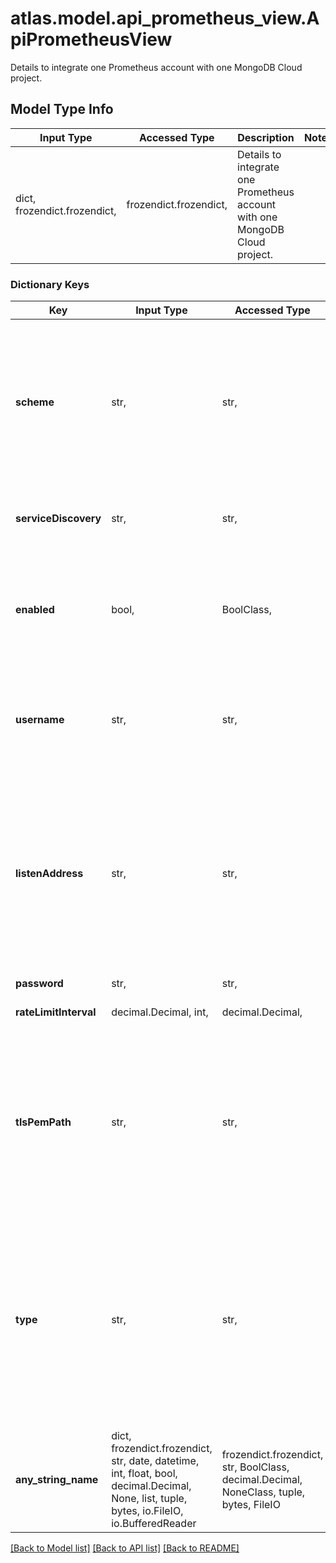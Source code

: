 # atlas.model.api_prometheus_view.ApiPrometheusView

Details to integrate one Prometheus account with one MongoDB Cloud project.

## Model Type Info
Input Type | Accessed Type | Description | Notes
------------ | ------------- | ------------- | -------------
dict, frozendict.frozendict,  | frozendict.frozendict,  | Details to integrate one Prometheus account with one MongoDB Cloud project. | 

### Dictionary Keys
Key | Input Type | Accessed Type | Description | Notes
------------ | ------------- | ------------- | ------------- | -------------
**scheme** | str,  | str,  | Security Scheme to apply to HyperText Transfer Protocol (HTTP) traffic between Prometheus and MongoDB Cloud. | must be one of ["http", "https", ] 
**serviceDiscovery** | str,  | str,  | Desired method to discover the Prometheus service. | must be one of ["http", "file", ] 
**enabled** | bool,  | BoolClass,  | Flag that indicates whether someone has activated the Prometheus integration. | 
**username** | str,  | str,  | Human-readable label that identifies your Prometheus incoming webhook. | 
**listenAddress** | str,  | str,  | Combination of IPv4 address and Internet Assigned Numbers Authority (IANA) port or the IANA port alone to which Prometheus binds to ingest MongoDB metrics. | [optional] if omitted the server will use the default value of ":9216"
**password** | str,  | str,  |  | [optional] 
**rateLimitInterval** | decimal.Decimal, int,  | decimal.Decimal,  |  | [optional] value must be a 32 bit integer
**tlsPemPath** | str,  | str,  | Root-relative path to the Transport Layer Security (TLS) Privacy Enhanced Mail (PEM) key and certificate file on the host. | [optional] 
**type** | str,  | str,  | Human-readable label that identifies the service to which you want to integrate with MongoDB Cloud. The value must match the third-party service integration type. | [optional] must be one of ["PROMETHEUS", ] 
**any_string_name** | dict, frozendict.frozendict, str, date, datetime, int, float, bool, decimal.Decimal, None, list, tuple, bytes, io.FileIO, io.BufferedReader | frozendict.frozendict, str, BoolClass, decimal.Decimal, NoneClass, tuple, bytes, FileIO | any string name can be used but the value must be the correct type | [optional]

[[Back to Model list]](../../README.md#documentation-for-models) [[Back to API list]](../../README.md#documentation-for-api-endpoints) [[Back to README]](../../README.md)

